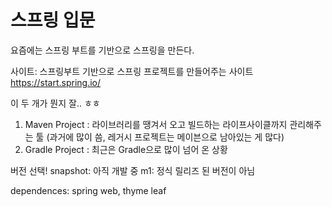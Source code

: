# 스프링 입문
요즘에는 스프링 부트를 기반으로 스프링을 만든다.

사이트: 스프링부트 기반으로 스프링 프로젝트를 만들어주는 사이트 
https://start.spring.io/

이 두 개가 뭔지 잘.. ㅎㅎ 
1. Maven Project : 라이브러리를 땡겨서 오고 빌드하는 라이프사이클까지 관리해주는 툴 (과거에 많이 씀, 레거시 프로젝트는 메이븐으로 남아있는 게 많다)
2. Gradle Project : 최근은 Gradle으로 많이 넘어 온 상황 

버전 선택!
snapshot: 아직 개발 중 
m1: 정식 릴리즈 된 버전이 아님 

dependences: spring web, thyme leaf 
